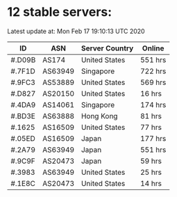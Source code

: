 # 12 stable servers:

Latest update at: Mon Feb 17 19:10:13 UTC 2020

| ID | ASN | Server Country | Online |
| -- | --- | -------------- | ------ |
| #.D09B | AS174 | United States | 551 hrs |
| #.7F1D | AS63949 | Singapore | 722 hrs |
| #.9FC3 | AS53889 | United States | 569 hrs |
| #.D827 | AS20150 | United States | 16 hrs |
| #.4DA9 | AS14061 | Singapore | 174 hrs |
| #.BD3E | AS63888 | Hong Kong | 81 hrs |
| #.1625 | AS16509 | United States | 77 hrs |
| #.05ED | AS16509 | Japan | 177 hrs |
| #.2A79 | AS63949 | Japan | 551 hrs |
| #.9C9F | AS20473 | Japan | 59 hrs |
| #.3983 | AS63949 | United States | 25 hrs |
| #.1E8C | AS20473 | United States | 14 hrs |

